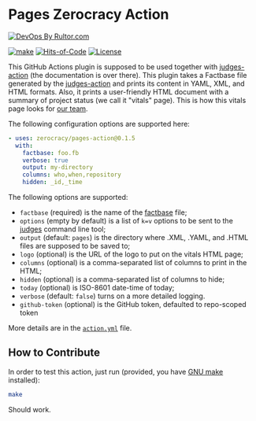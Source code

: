 # Pages Zerocracy Action

[![DevOps By Rultor.com](https://www.rultor.com/b/zerocracy/pages-action)](https://www.rultor.com/p/zerocracy/pages-action)

[![make](https://github.com/zerocracy/pages-action/actions/workflows/make.yml/badge.svg)](https://github.com/zerocracy/pages-action/actions/workflows/make.yml)
[![Hits-of-Code](https://hitsofcode.com/github/zerocracy/pages-action)](https://hitsofcode.com/view/github/zerocracy/pages-action)
[![License](https://img.shields.io/badge/license-MIT-green.svg)](https://github.com/zerocracy/pages-action/blob/master/LICENSE.txt)

This GitHub Actions plugin is supposed to be used
together with [judges-action](https://github.com/zerocracy/judges-action)
(the documentation is over there). This plugin takes a Factbase file generated
by the [judges-action](https://github.com/zerocracy/judges-action) and prints
its content in YAML, XML, and HTML formats. Also, it prints a user-friendly
HTML document with a summary of project status (we call it "vitals" page).
This is how this vitals page looks for
[our team](https://zerocracy.github.io/judges-action/zerocracy-vitals.html).

The following configuration options are supported here:

```yaml
- uses: zerocracy/pages-action@0.1.5
  with:
    factbase: foo.fb
    verbose: true
    output: my-directory
    columns: who,when,repository
    hidden: _id,_time
```

The following options are supported:

* `factbase` (required) is the name of the
[factbase](https://github.com/yegor256/factbase) file;
* `options` (empty by default) is a list of `k=v` options to be sent to
the [judges](https://github.com/yegor256/judges) command line tool;
* `output` (default: `pages`) is the directory where .XML, .YAML,
and .HTML files are supposed to be saved to;
* `logo` (optional) is the URL of the logo to put on the vitals HTML page;
* `columns` (optional) is a comma-separated list of columns
to print in the HTML;
* `hidden` (optional) is a comma-separated list of columns to hide;
* `today` (optional) is ISO-8601 date-time of today;
* `verbose` (default: `false`) turns on a more detailed logging.
* `github-token` (optional) is the GitHub token, defaulted to repo-scoped token

More details are in the
[`action.yml`](https://github.com/zerocracy/pages-action/blob/master/action.yml)
file.

## How to Contribute

In order to test this action, just run (provided, you have
[GNU make](https://www.gnu.org/software/make/) installed):

```bash
make
```

Should work.

